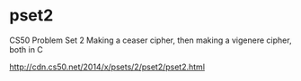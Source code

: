 # pset2
CS50 Problem Set 2
Making a ceaser cipher, then making a vigenere cipher, both in C

http://cdn.cs50.net/2014/x/psets/2/pset2/pset2.html
